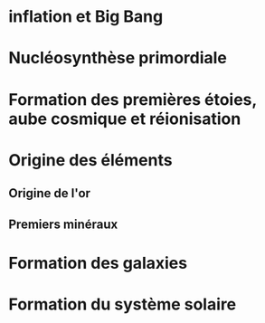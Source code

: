 
# inflation et Big Bang

# Nucléosynthèse primordiale

# Formation des premières étoies, aube cosmique et réionisation

# Origine des éléments

## Origine de l'or

## Premiers minéraux

# Formation des galaxies

# Formation du système solaire
